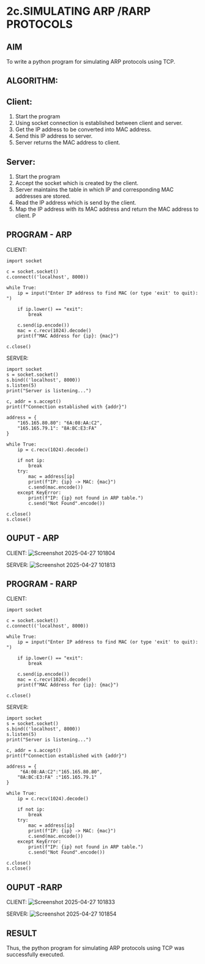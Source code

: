 # 2c.SIMULATING ARP /RARP PROTOCOLS
## AIM
To write a python program for simulating ARP protocols using TCP.
## ALGORITHM:
## Client:
1. Start the program
2. Using socket connection is established between client and server.
3. Get the IP address to be converted into MAC address.
4. Send this IP address to server.
5. Server returns the MAC address to client.
## Server:
1. Start the program
2. Accept the socket which is created by the client.
3. Server maintains the table in which IP and corresponding MAC addresses are
stored.
4. Read the IP address which is send by the client.
5. Map the IP address with its MAC address and return the MAC address to client.
P
## PROGRAM - ARP
CLIENT:
```
import socket

c = socket.socket()
c.connect(('localhost', 8000))

while True:
    ip = input("Enter IP address to find MAC (or type 'exit' to quit): ")

    if ip.lower() == "exit":
        break

    c.send(ip.encode())
    mac = c.recv(1024).decode()
    print(f"MAC Address for {ip}: {mac}")

c.close()
```
SERVER:
```
import socket
s = socket.socket()
s.bind(('localhost', 8000))
s.listen(5)
print("Server is listening...")

c, addr = s.accept()
print(f"Connection established with {addr}")

address = {
    "165.165.80.80": "6A:08:AA:C2",
    "165.165.79.1": "8A:BC:E3:FA"
}

while True:
    ip = c.recv(1024).decode()

    if not ip:
        break
    try:
        mac = address[ip]
        print(f"IP: {ip} -> MAC: {mac}")
        c.send(mac.encode())
    except KeyError:
        print(f"IP: {ip} not found in ARP table.")
        c.send("Not Found".encode())

c.close()
s.close()
```
## OUPUT - ARP

CLIENT:
![Screenshot 2025-04-27 101804](https://github.com/user-attachments/assets/e1c3dfdd-8514-4ced-b208-53576b883873)


SERVER:
![Screenshot 2025-04-27 101813](https://github.com/user-attachments/assets/afb2e498-82bd-47e8-96c1-cd193e2d7a60)


## PROGRAM - RARP
CLIENT:
```
import socket

c = socket.socket()
c.connect(('localhost', 8000))

while True:
    ip = input("Enter IP address to find MAC (or type 'exit' to quit): ")

    if ip.lower() == "exit":
        break

    c.send(ip.encode())
    mac = c.recv(1024).decode()
    print(f"MAC Address for {ip}: {mac}")

c.close()
```
SERVER:
```
import socket
s = socket.socket()
s.bind(('localhost', 8000))
s.listen(5)
print("Server is listening...")

c, addr = s.accept()
print(f"Connection established with {addr}")

address = {
     "6A:08:AA:C2":"165.165.80.80",
    "8A:BC:E3:FA" :"165.165.79.1"
}

while True:
    ip = c.recv(1024).decode()

    if not ip:
        break
    try:
        mac = address[ip]
        print(f"IP: {ip} -> MAC: {mac}")
        c.send(mac.encode())
    except KeyError:
        print(f"IP: {ip} not found in ARP table.")
        c.send("Not Found".encode())

c.close()
s.close()
```
## OUPUT -RARP

CLIENT:
![Screenshot 2025-04-27 101833](https://github.com/user-attachments/assets/687d9c06-4507-4c64-862b-14ccb31314cc)


SERVER:
![Screenshot 2025-04-27 101854](https://github.com/user-attachments/assets/e0187b88-2668-4eb3-8f15-8d7a15efde8a)


## RESULT
Thus, the python program for simulating ARP protocols using TCP was successfully 
executed.
